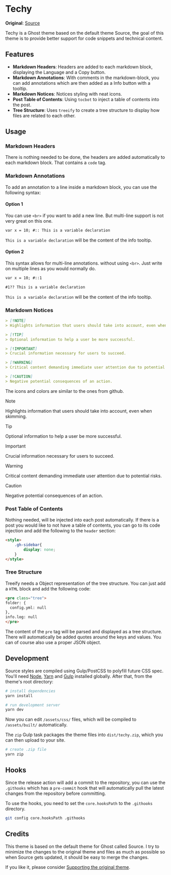 # Techy

**Original**: [Source](https://github.com/TryGhost/Source)

Techy is a Ghost theme based on the default theme Source, the goal of this theme is to provide better support for code snippets and technical content.

## Features

- **Markdown Headers**: Headers are added to each markdown block, displaying the Language and a Copy button.
- **Markdown Annotations**: With comments in the markdown-block, you can add annotations which are then added as a Info button with a tooltip.
- **Markdown Notices**: Notices styling with neat icons.
- **Post Table of Contents**: Using `tocbot` to inject a table of contents into the post.
- **Tree Structure**: Uses `treeify` to create a tree structure to display how files are related to each other.

## Usage

### Markdown Headers

There is nothing needed to be done, the headers are added automatically to each markdown block. That contains a `code` tag.

### Markdown Annotations

To add an annotation to a line inside a markdown block, you can use the following syntax:

#### Option 1

You can use `<br>` if you want to add a new line. But multi-line support is not very great on this one.

```markdown
var x = 10; #:: This is a variable declaration
```
`This is a variable declaration` will be the content of the info tooltip. 

#### Option 2

This syntax allows for multi-line annotations. without using `<br>`. Just write on multiple lines as you would normally do.

```markdown
var x = 10; #::1

#1?? This is a variable declaration
```
`This is a variable declaration` will be the content of the info tooltip.

### Markdown Notices

```markdown
> [!NOTE]  
> Highlights information that users should take into account, even when skimming.

> [!TIP]
> Optional information to help a user be more successful.

> [!IMPORTANT]  
> Crucial information necessary for users to succeed.

> [!WARNING]  
> Critical content demanding immediate user attention due to potential risks.

> [!CAUTION]
> Negative potential consequences of an action.
```

The icons and colors are similar to the ones from github.

> [!NOTE]  
> Highlights information that users should take into account, even when skimming.

> [!TIP]
> Optional information to help a user be more successful.

> [!IMPORTANT]  
> Crucial information necessary for users to succeed.

> [!WARNING]  
> Critical content demanding immediate user attention due to potential risks.

> [!CAUTION]
> Negative potential consequences of an action.


### Post Table of Contents

Nothing needed, will be injected into each post automatically.
If there is a post you would like to not have a table of contents, you can go to its code injection and add the following to the `header` section:

```html
<style>
    .gh-sidebar{
        display: none;
    }
</style>
```

### Tree Structure

Treeify needs a Object representation of the tree structure.
You can just add a `HTML` block and add the following code:

```html
<pre class="tree">
folder: {
  config.yml: null
},
info.log: null
</pre>
```
The content of the `pre` tag will be parsed and displayed as a tree structure.
There will automatically be added quotes around the keys and values. You can of course also use a proper JSON object.

## Development

Source styles are compiled using Gulp/PostCSS to polyfill future CSS spec. You'll need [Node](https://nodejs.org/), [Yarn](https://yarnpkg.com/) and [Gulp](https://gulpjs.com) installed globally. After that, from the theme's root directory:

```bash
# install dependencies
yarn install

# run development server
yarn dev
```

Now you can edit `/assets/css/` files, which will be compiled to `/assets/built/` automatically.

The `zip` Gulp task packages the theme files into `dist/techy.zip`, which you can then upload to your site.

```bash
# create .zip file
yarn zip
```

## Hooks

Since the release action will add a commit to the repository, you can use the `.githooks` which has a `pre-commit` hook that will automatically pull the latest changes from the repository before committing.

To use the hooks, you need to set the `core.hooksPath` to the `.githooks` directory.
```bash
git config core.hooksPath .githooks
```

## Credits

This theme is based on the default theme for Ghost called Source. I try to minimize the changes to the original theme and files as much as possible so when Source gets updated, it should be easy to merge the changes.

If you like it, please consider [Supporting the original theme](https://opencollective.com/ghost).